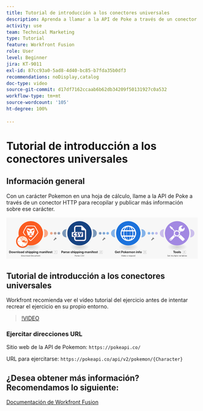 ```yaml
---
title: Tutorial de introducción a los conectores universales
description: Aprenda a llamar a la API de Poke a través de un conector HTTP para recopilar y publicar información sobre un carácter Pokemon, todo en  [!DNL Adobe Workfront Fusion].
activity: use
team: Technical Marketing
type: Tutorial
feature: Workfront Fusion
role: User
level: Beginner
jira: KT-9011
exl-id: 87cc93a0-5ad8-4d40-bc85-b7fda35b0df3
recommendations: noDisplay,catalog
doc-type: video
source-git-commit: d17df7162ccaab6b62db34209f50131927c0a532
workflow-type: tm+mt
source-wordcount: '105'
ht-degree: 100%

---
```


# Tutorial de introducción a los conectores universales

## Información general

Con un carácter Pokemon en una hoja de cálculo, llame a la API de Poke a través de un conector HTTP para recopilar y publicar más información sobre ese carácter.

![Una imagen del escenario de Fusion](assets/universal-connectors-and-routing-1.png)

## Tutorial de introducción a los conectores universales

Workfront recomienda ver el vídeo tutorial del ejercicio antes de intentar recrear el ejercicio en su propio entorno.

>[!VIDEO](https://video.tv.adobe.com/v/3416558/?quality=12&learn=on&enablevpops&captions=spa)

### Ejercitar direcciones URL

Sitio web de la API de Pokemon: `https://pokeapi.co/`

URL para ejercitarse: `https://pokeapi.co/api/v2/pokemon/{Character}`


## ¿Desea obtener más información? Recomendamos lo siguiente:

[Documentación de Workfront Fusion](https://experienceleague.adobe.com/docs/workfront/using/adobe-workfront-fusion/workfront-fusion-2.html?lang=es)
